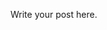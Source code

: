 <!--
.. title: Lecture 21-22 Insects as Food for Humans
.. slug: lecture-21-22-insects-as-food-for-humans
.. date: 2021-11-10 05:58:02 UTC+10:00
.. tags: 
.. category: 
.. link: 
.. description: 
.. type: text
-->

Write your post here.

